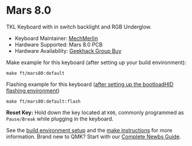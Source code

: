 # Mars 8.0

TKL Keyboard with in switch backlight and RGB Underglow. 

* Keyboard Maintainer: [MechMerlin](https://github.com/mechmerlin)
* Hardware Supported: Mars 8.0 PCB
* Hardware Availability: [Geekhack Group Buy](https://geekhack.org/index.php?topic=93723.0)

Make example for this keyboard (after setting up your build environment):

    make ft/mars80:default

Flashing example for this keyboard ([after setting up the bootloadHID flashing environment](https://docs.qmk.fm/#/flashing_bootloadhid))

    make ft/mars80:default:flash

**Reset Key:** Hold down the key located at `K00`, commonly programmed as `Pause/Break` while plugging in the keyboard.

See the [build environment setup](https://docs.qmk.fm/#/getting_started_build_tools) and the [make instructions](https://docs.qmk.fm/#/getting_started_make_guide) for more information. Brand new to QMK? Start with our [Complete Newbs Guide](https://docs.qmk.fm/#/newbs).
